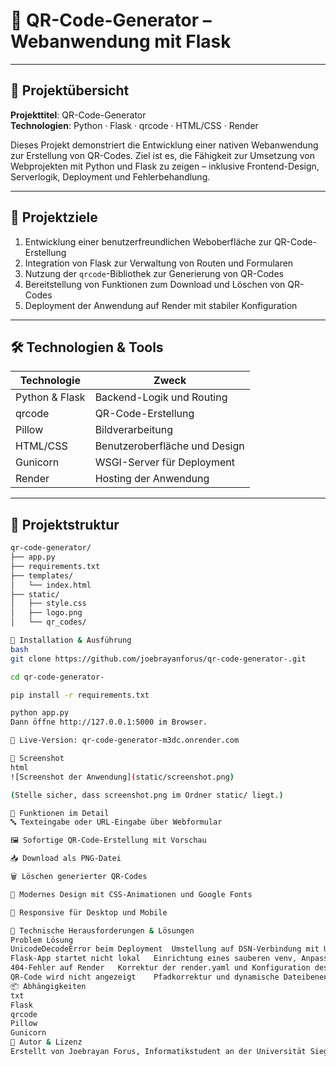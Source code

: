 # 📱 QR-Code-Generator – Webanwendung mit Flask

---

## 🧠 **Projektübersicht**

**Projekttitel**: QR-Code-Generator  
**Technologien**: Python · Flask · qrcode · HTML/CSS · Render

Dieses Projekt demonstriert die Entwicklung einer nativen Webanwendung zur Erstellung von QR-Codes. Ziel ist es, die Fähigkeit zur Umsetzung von Webprojekten mit Python und Flask zu zeigen – inklusive Frontend-Design, Serverlogik, Deployment und Fehlerbehandlung.

---

## 🎯 **Projektziele**

1. Entwicklung einer benutzerfreundlichen Weboberfläche zur QR-Code-Erstellung  
2. Integration von Flask zur Verwaltung von Routen und Formularen  
3. Nutzung der `qrcode`-Bibliothek zur Generierung von QR-Codes  
4. Bereitstellung von Funktionen zum Download und Löschen von QR-Codes  
5. Deployment der Anwendung auf Render mit stabiler Konfiguration

---

## 🛠️ **Technologien & Tools**

| Technologie     | Zweck                                 |
|----------------|----------------------------------------|
| Python & Flask | Backend-Logik und Routing              |
| qrcode         | QR-Code-Erstellung                     |
| Pillow         | Bildverarbeitung                       |
| HTML/CSS       | Benutzeroberfläche und Design          |
| Gunicorn       | WSGI-Server für Deployment              |
| Render         | Hosting der Anwendung                  |

---

## 📁 **Projektstruktur**

```bash
qr-code-generator/
├── app.py
├── requirements.txt
├── templates/
│   └── index.html
├── static/
│   ├── style.css
│   ├── logo.png
│   └── qr_codes/

🚀 Installation & Ausführung
bash
git clone https://github.com/joebrayanforus/qr-code-generator-.git

cd qr-code-generator-

pip install -r requirements.txt

python app.py
Dann öffne http://127.0.0.1:5000 im Browser.

🔗 Live-Version: qr-code-generator-m3dc.onrender.com

📸 Screenshot
html
![Screenshot der Anwendung](static/screenshot.png)

(Stelle sicher, dass screenshot.png im Ordner static/ liegt.)

🔄 Funktionen im Detail
🔤 Texteingabe oder URL-Eingabe über Webformular

🖼️ Sofortige QR-Code-Erstellung mit Vorschau

📥 Download als PNG-Datei

🗑️ Löschen generierter QR-Codes

🎨 Modernes Design mit CSS-Animationen und Google Fonts

📱 Responsive für Desktop und Mobile

🧩 Technische Herausforderungen & Lösungen
Problem	Lösung
UnicodeDecodeError beim Deployment	Umstellung auf DSN-Verbindung mit UTF-8-Encoding
Flask-App startet nicht lokal	Einrichtung eines sauberen venv, Anpassung der PowerShell-Richtlinien
404-Fehler auf Render	Korrektur der render.yaml und Konfiguration des Startbefehls mit Gunicorn
QR-Code wird nicht angezeigt	Pfadkorrektur und dynamische Dateibenennung im static/qr_codes-Ordner
📦 Abhängigkeiten
txt
Flask  
qrcode  
Pillow  
Gunicorn
📣 Autor & Lizenz
Erstellt von Joebrayan Forus, Informatikstudent an der Universität Siegen. Lizenz: MIT – frei zur Nutzung und Erweiterung mit Namensnennung.
